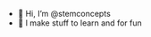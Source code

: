 - 👋 Hi, I’m @stemconcepts
- 👀 I make stuff to learn and for fun

<!---
stemconcepts/stemconcepts is a ✨ special ✨ repository because its `README.md` (this file) appears on your GitHub profile.
You can click the Preview link to take a look at your changes.
--->
